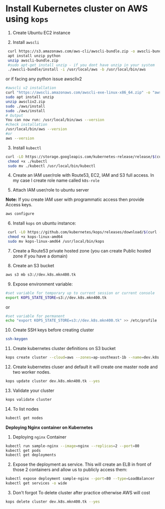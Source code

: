 # Install Kubernetes cluster on AWS using `kops`

1. Create Ubuntu EC2 instance

2. Install `awscli`
~~~sh
 curl https://s3.amazonaws.com/aws-cli/awscli-bundle.zip -o awscli-bundle.zip
 apt install unzip python
 unzip awscli-bundle.zip
 #sudo apt-get install unzip - if you dont have unzip in your system
 ./awscli-bundle/install -i /usr/local/aws -b /usr/local/bin/aws
~~~
or if facing any python issue awscliv2
~~~sh
#awscli v2 installation
curl "https://awscli.amazonaws.com/awscli-exe-linux-x86_64.zip" -o "awscliv2.zip"
sudo apt install unzip
unzip awscliv2.zip
sudo ./aws/install
sudo ./aws/install
# Output
You can now run: /usr/local/bin/aws --version
#check installation
/usr/local/bin/aws --version
#or
aws --version
~~~
3. Install `kubectl`
~~~sh
curl -LO https://storage.googleapis.com/kubernetes-release/release/$(curl -s https://storage.googleapis.com/kubernetes-release/release/stable.txt)/bin/linux/amd64/kubectl
 chmod +x ./kubectl
 sudo mv ./kubectl /usr/local/bin/kubectl
~~~
4. Create an IAM user/role with Route53, EC2, IAM and S3 full access. In my case I create role name called `k8s-role`

5. Attach IAM user/role to ubuntu server

 **Note:** If you create IAM user with programmatic access then provide Access keys.
~~~sh
aws configure
~~~
6. Install `kops` on ubuntu instance:
~~~sh
 curl -LO https://github.com/kubernetes/kops/releases/download/$(curl -s https://api.github.com/repos/kubernetes/kops/releases/latest | grep tag_name | cut -d '"' -f 4)/kops-linux-amd64
 chmod +x kops-linux-amd64
 sudo mv kops-linux-amd64 /usr/local/bin/kops
~~~
7. Create a Route53 private hosted zone (you can create Public hosted zone if you have a domain)

8. Create an S3 bucket
~~~sh
aws s3 mb s3://dev.k8s.mkn400.tk
~~~
9. Expose environment variable:
~~~sh
#set variable for temporary up to current session or current console
export KOPS_STATE_STORE=s3://dev.k8s.mkn400.tk
~~~
or
~~~sh
#set variable for permanent
echo "export KOPS_STATE_STORE=s3://dev.k8s.mkn400.tk" >> /etc/profile
~~~
10. Create SSH keys before creating cluster
~~~sh
ssh-keygen
~~~
11. Create kubernetes cluster definitions on S3 bucket
~~~sh
kops create cluster --cloud=aws --zones=ap-southeast-1b --name=dev.k8s.mkn400.tk --dns-zone=mkn400.tk --dns private
~~~
12. Create kubernetes cluser and default it will create one master node and two worker nodes.
~~~sh
kops update cluster dev.k8s.mkn400.tk --yes
~~~
13. Validate your cluster
~~~sh
kops validate cluster
~~~
14. To list nodes
~~~sh
kubectl get nodes
~~~

**Deploying Nginx container on Kubernetes**
1. Deploying `nginx` Container
~~~sh
kubectl run sample-nginx --image=nginx --replicas=2 --port=80
kubectl get pods
kubectl get deployments
~~~
2. Expose the deployment as service. This will create an ELB in front of those 2 containers and allow us to publicly access them:
~~~sh
kubectl expose deployment sample-nginx --port=80 --type=LoadBalancer
kubectl get services -o wide
~~~
3. Don't forgot To delete cluster after practice otherwise AWS will cost
~~~sh
kops delete cluster dev.k8s.mkn400.tk --yes
~~~
